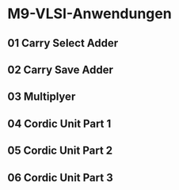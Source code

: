 # M9-VLSI-Anwendungen
## 01 Carry Select Adder
## 02 Carry Save Adder
## 03 Multiplyer
## 04 Cordic Unit Part 1
## 05 Cordic Unit Part 2
## 06 Cordic Unit Part 3

